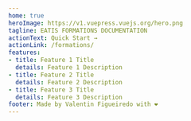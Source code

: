 ```yaml
---
home: true
heroImage: https://v1.vuepress.vuejs.org/hero.png
tagline: EATIS FORMATIONS DOCUMENTATION
actionText: Quick Start →
actionLink: /formations/
features:
- title: Feature 1 Title
  details: Feature 1 Description
- title: Feature 2 Title
  details: Feature 2 Description
- title: Feature 3 Title
  details: Feature 3 Description
footer: Made by Valentin Figueiredo with ❤️
---
```

